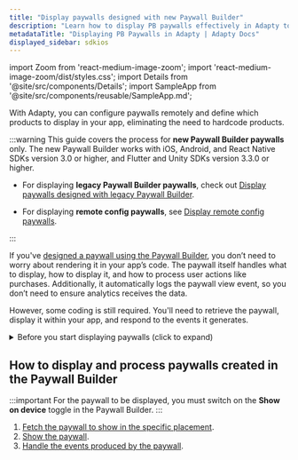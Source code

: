 ```yaml
---
title: "Display paywalls designed with new Paywall Builder"
description: "Learn how to display PB paywalls effectively in Adapty to optimize revenue."
metadataTitle: "Displaying PB Paywalls in Adapty | Adapty Docs"
displayed_sidebar: sdkios
---
```


import Zoom from 'react-medium-image-zoom';
import 'react-medium-image-zoom/dist/styles.css';
import Details from '@site/src/components/Details';
import SampleApp from '@site/src/components/reusable/SampleApp.md'; 

With Adapty, you can configure paywalls remotely and define which products to display in your app, eliminating the need to hardcode products.

:::warning
This guide covers the process for **new Paywall Builder paywalls** only. The new Paywall Builder works with iOS, Android, and React Native SDKs version 3.0 or higher, and Flutter and Unity SDKs version 3.3.0 or higher.

- For displaying **legacy Paywall Builder paywalls**, check out [Display paywalls designed with legacy Paywall Builder](display-legacy-pb-paywalls).

- For displaying **remote config paywalls**, see [Display remote config paywalls](display-remote-config-paywalls).

:::

If you've [designed a paywall using the Paywall Builder](adapty-paywall-builder), you don’t need to worry about rendering it in your app’s code. The paywall itself handles what to display, how to display it, and how to process user actions like purchases. Additionally, it automatically logs the paywall view event, so you don’t need to ensure analytics receives the data. 

However, some coding is still required. You'll need to retrieve the paywall, display it within your app, and respond to the events it generates.

<SampleApp />

<details>
   <summary>Before you start displaying paywalls (click to expand)</summary>

   1. [Create your products in the Adapty dashboard](create-product)

2. [Create a paywall in the Adapty Dashboard and incorporate the products into it](create-paywall) 

3. [Create a placement and incorporate your paywall into it](create-placement)

4. Install [AdaptySDK](installation-of-adapty-sdks).
</details>

## How to display and process paywalls created in the Paywall Builder

:::important
For the paywall to be displayed, you must switch on the **Show on device** toggle in the Paywall Builder.
:::

1. [Fetch the paywall to show in the specific placement](get-pb-paywalls).
2. [Show the paywall](present-pb-paywalls).
3. [Handle the events produced by the paywall](handling-pb-paywall-events).
